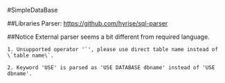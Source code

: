 #SimpleDataBase

##Libraries
	Parser: https://github.com/hyrise/sql-parser

##Notice
	External parser seems a bit different from required language.

	1. Unsupported operator '`', please use direct table name instead of \`table name\`.

	2. Keyword 'USE' is parsed as 'USE DATABASE dbname' instead of 'USE dbname'.
